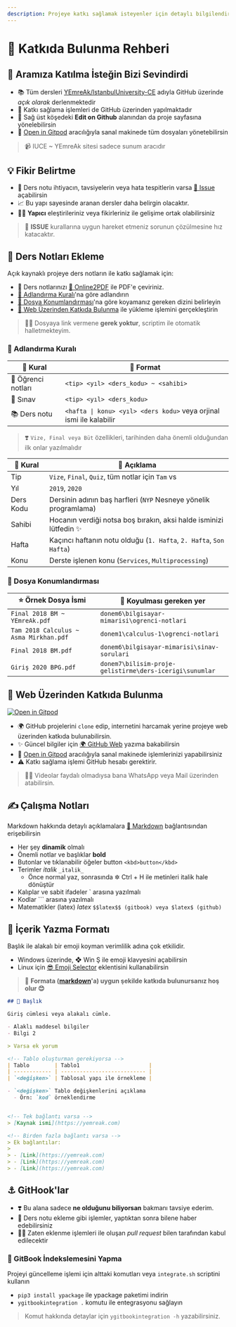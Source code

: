 ```yaml
---
description: Projeye katkı sağlamak isteyenler için detaylı bilgilendirme yazım
---
```


# 💖 Katkıda Bulunma Rehberi

## 🎈 Aramıza Katılma İsteğin Bizi Sevindirdi

* 📚 Tüm dersleri [YEmreAk/IstanbulUniversity-CE](https://github.com/YEmreAk/IstanbulUniversity-CE) adıyla GitHub üzerinde _açık olarak_ derlenmektedir
* 🤝 Katkı sağlama işlemleri de GitHub üzerinden yapılmaktadır
* 🏹 Sağ üst köşedeki **Edit on Github** alanından da proje sayfasına yönelebilirsin
* 🌃 [Open in Gitpod](https://gitpod.io/#https://github.com/YEmreAk/IstanbulUniversity-CE) aracılığıyla sanal makinede tüm dosyaları yönetebilirsin

> 📹 IUCE \~ YEmreAk sitesi sadece sunum aracıdır

## 💡 Fikir Belirtme <a href="#fikir-belirtme" id="fikir-belirtme"></a>

* 📙 Ders notu ihtiyacın, tavsiyelerin veya hata tespitlerin varsa [🦋 Issue](https://github.com/yedhrab/IstanbulUniversity-CE/issues) açabilirsin
* 📈 Bu yapı sayesinde aranan dersler daha belirgin olacaktır.
* 👮‍♂️ **Yapıcı** eleştirileriniz veya fikirleriniz ile gelişime ortak olabilirsiniz

> 📌 **ISSUE** kurallarına uygun hareket etmeniz sorunun çözülmesine hız katacaktır.

## 📙 Ders Notları Ekleme <a href="#ders-notlari-ekleme" id="ders-notlari-ekleme"></a>

Açık kaynaklı projeye ders notların ile katkı sağlamak için:

* 💫 Ders notlarınızı [📕 Online2PDF](https://online2pdf.com/) ile PDF'e çeviriniz.
* [👮‍ Adlandırma Kuralı](CONTRIBUTING.md#adlandirma-kurali)'na göre adlandırın
* [🚙 Dosya Konumlandırması](CONTRIBUTING.md#dosya-konumlandirmasi)'na göre koyamanız gereken dizini belirleyin
* [🚀 Web Üzerinden Katkıda Bulunma](CONTRIBUTING.md#web-uzerinden-katkida-bulunma) ile yükleme işlemini gerçekleştirin

> 👨‍💻 Dosyaya link vermene **gerek yoktur**, scriptim ile otomatik halletmekteyim.

### 👮‍ Adlandırma Kuralı <a href="#adlandirma-kurali" id="adlandirma-kurali"></a>

| 👮‍ Kural          | 📑 Format                                                           |
| ------------------ | ------------------------------------------------------------------- |
| 📕 Öğrenci notları | `<tip> <yıl> <ders_kodu> ~ <sahibi>`                                |
| 📃 Sınav           | `<tip> <yıl> <ders_kodu>`                                           |
| 📚 Ders notu       | `<hafta \| konu> <yıl> <ders kodu>` veya orjinal ismi ile kalabilir |

> ❣️ `Vize, Final veya Büt` özellikleri, tarihinden daha önemli olduğundan ilk onlar yazılmalıdır

| 👮‍ Kural | 📜 Açıklama                                                        |
| --------- | ------------------------------------------------------------------ |
| Tip       | `Vize`, `Final`, `Quiz`, tüm notlar için `Tam` vs                  |
| Yıl       | `2019`, `2020`                                                     |
| Ders Kodu | Dersinin adının baş harfleri (`NYP` Nesneye yönelik programlama)   |
| Sahibi    | Hocanın verdiği notsa boş bırakın, aksi halde isminizi lütfedin ✨  |
| Hafta     | Kaçıncı haftanın notu olduğu (`1. Hafta`, `2. Hafta`, `Son Hafta`) |
| Konu      | Derste işlenen konu (`Services`, `Multiprocessing`)                |

### 🚙 Dosya Konumlandırması <a href="#dosya-konumlandirmasi" id="dosya-konumlandirmasi"></a>

| ⭐ Örnek Dosya İsmi                     | 📁 Koyulması gereken yer                                |
| -------------------------------------- | ------------------------------------------------------- |
| `Final 2018 BM ~ YEmreAk.pdf`          | `donem6\bilgisayar-mimarisi\ogrenci-notlari`            |
| `Tam 2018 Calculus ~ Asma Mirkhan.pdf` | `donem1\calculus-1\ogrenci-notlari`                     |
| `Final 2018 BM.pdf`                    | `donem6\bilgisayar-mimarisi\sinav-sorulari`             |
| `Giriş 2020 BPG.pdf`                   | `donem7\bilisim-proje-gelistirme\ders-icerigi\sunumlar` |

## 🚀 Web Üzerinden Katkıda Bulunma <a href="#web-uzerinden-katkida-bulunma" id="web-uzerinden-katkida-bulunma"></a>

[![Open in Gitpod](https://gitpod.io/button/open-in-gitpod.svg)](https://gitpod.io/#https://github.com/YEmreAk/IstanbulUniversity-CE)

* 🌍 GitHub projelerini `clone` edip, internetini harcamak yerine projeye web üzerinden katkıda bulunabilirsin.
* ✨ Güncel bilgiler için [🌍 GitHub Web](https://lib.yemreak.com/proje-yoenetimi/github/github-web) yazıma bakabilirsin
* 🌃 [Open in Gitpod](https://gitpod.io/#https://github.com/YEmreAk/IstanbulUniversity-CE) aracılığıyla sanal makinede işlemlerinizi yapabilirsiniz
* ⚠️ Katkı sağlama işlemi GitHub hesabı gerektirir.

> 💁‍♂️ Videolar faydalı olmadıysa bana WhatsApp veya Mail üzerinden atabilirsin.

## ✍ Çalışma Notları

Markdown hakkında detaylı açıklamalara [📑 Markdown](https://lib.yemreak.com/1-programlama-notlari/0-genel-notlar/2-markdown) bağlantısından erişebilirsin

* Her şey **dinamik** olmalı
* Önemli notlar ve başlıklar **bold**
* Butonlar ve tıklanabilir öğeler button `<kbd>button</kbd>`
* Terimler _italik_ `_italik_`
  * Önce normal yaz, sonrasında ✲ Ctrl + H ile metinleri italik hale dönüştür
* Kalıplar ve sabit ifadeler \` arasına yazılmalı
* Kodlar \`\`\` arasına yazılmalı
* Matematikler (latex) $latex$ `$$latex$$ (gitbook) veya $latex$ (github)`

## 📑 İçerik Yazma Formatı

Başlık ile alakalı bir emoji koyman verimlilik adına çok etkilidir.

* Windows üzerinde, ❖ Win Ş ile emoji klavyesini açabilirsin
* Linux için [😎 Emoji Selector](https://extensions.gnome.org/extension/1162/emoji-selector/) eklentisini kullanabilirsin

> 📌 **Formata (**[**markdown**](https://lib.yemreak.com/1-programlama-notlari/0-genel-notlar/2-markdown)**'a) uygun şekilde katkıda bulunursanız hoş olur 😊**

```md
## 🌟 Başlık

Giriş cümlesi veya alakalı cümle.

- Alaklı maddesel bilgiler
- Bilgi 2

> Varsa ek yorum

<!-- Tablo oluşturman gerekiyorsa -->
| Tablo        | Tablo1                      |
| ------------ | --------------------------- |
| `<değişken>` | Tablosal yapı ile örnekleme |

- `<değişken>` Tablo değişkenlerini açıklama
  - Örn: `kod` örneklendirme


<!-- Tek bağlantı varsa -->
> [Kaynak ismi](https://yemreak.com)

<!-- Birden fazla bağlantı varsa -->
> Ek bağlantılar:
>
> - [Link](https://yemreak.com)
> - [Link](https://yemreak.com)
> - [Link](https://yemreak.com)
```

## ⚓ GitHook'lar

* ❣️ Bu alana sadece **ne olduğunu biliyorsan** bakmanı tavsiye ederim.
* 📢 Ders notu ekleme gibi işlemler, yaptıktan sonra bilene haber edebilirsiniz
* 💁‍♂️ Zaten eklenme işlemleri ile oluşan _pull request_ bilen tarafından kabul edilecektir

### 💫 GitBook İndekslemesini Yapma

Projeyi güncelleme işlemi için alttaki komutları veya `integrate.sh` scriptini kullanın

* `pip3 install ypackage` ile ypackage paketimi indirin
* `ygitbookintegration .` komutu ile entegrasyonu sağlayın

> Komut hakkında detaylar için `ygitbookintegration -h` yazabilirsiniz.
